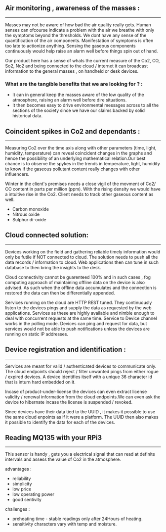 <!-- Making the reader aware of the problem statement and the KPIs that need be monitored. -->
## Air monitoring , awareness of the masses :
****
Masses may not be aware of how bad the air quality really gets. Human senses can ofcourse indicate a problem with the air we breathe with only the symptoms beyond the thresholds. We dont have any sense of the quantification of the air components. Manifestation of symptoms is often too late to actionize anything. Sensing the gaseous components continuously would help raise an alarm well before things spin out of hand.

Our product here has a sense of whats the current measure of the Co2, CO, So2, No2 and being connected to the cloud / internet it can broadcast information to the general masses , on handheld or desk devices.

### What are the tangible benefits that we are looking for ? :

- It can in general keep the masses aware of the low quality of the atmosphere, raising an alarm well before dire situations.
- It then becomes easy to drive environmental messages across to all the sections of the society since we have our claims backed by solid historical data.

## Coincident spikes in Co2 and dependants :
****

Measuring Co2 over the time axis along with other parameters (time, light, humidity, temperature) can reveal coincident changes in the graphs and hence the possibility of an underlying mathematical relation.Our best chance is to observe the spykes in the trends  in temperature,  light, humidity to know if the gaseous pollutant content really changes with other influencers.

Winter in the client's premises needs a close vigil of the movment of Co2/ CO content in parts per million (ppm). With the rising density we would have a intuitive rise in the Co2. Client needs to track other gaseous content as well.

- Carbon monoxide
- Nitrous oxide
- Sulphur di-oxide

<!-- this section gives the problem statement and how the system works on a very high level -->
## Cloud connected solution:
****
Devices working on the field and gathering reliable timely information would only be futile if NOT connected to cloud. The solution needs to push all the data records / information to cloud.
Web applications then can tune in such database to then bring the insights to the desk.

Cloud connectivity cannot be guarenteed 100% and in such cases , fog computing approach of maintaining offline data on the device is also advised. As such when the offline data accumulates and the connection is restored the data can then be differentially appended.

Services running on the cloud are HTTP REST tuned. They continuously listen to the devices pings and supply the data as requested by the web applications. Services as these are highly available and nimble enough to deal with concurrent requests at the same time. Service to Device channel works in the polling mode. Devices can ping and request for data, but services would not be able to push notifications unless the devices are running on static IP addresses.


## Device registration and identification :
****

Services are meant for valid / authenticated devices to communicate only. The cloud endpoints should reject / filter unwanted pings from either rogue / expired devices. A device identifies itself with a unique 36 character id that is inturn hard embedded on it.

Incase of product-under-license the devices can even extract license validity / renewal information from the cloud endpoints.We can even ask the device to hibernate incase the license is suspended / revoked.

Since devices have their data tied to the UUID , it makes it possible to use the same cloud enpoints as if it were a platform. The UUID then also makes it possible to identify the data for each of the devices.


<!-- this section  is way too technical to be put out here -->
## Reading MQ135 with your RPi3
****

This sensor is handy , gets you a electrical signal that can read at definite intervals and assess the value of Co2 in the atmosphere.

advantages :
- reliability
- simplicity
- low price
- low operating power
- good sentivity

challenges :
- preheating time - stable readings only after 24Hours of heating.
- sensitivity characters vary with temp and moisture.
